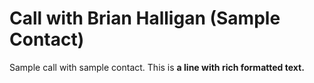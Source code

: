 # Call with Brian Halligan (Sample Contact)
<p>Sample call with sample contact. This is <strong>a line with rich formatted text.</strong></p>